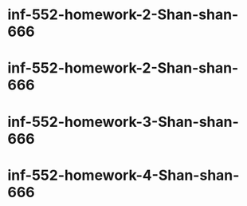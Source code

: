# inf-552-homework-2-Shan-shan-666
# inf-552-homework-2-Shan-shan-666
# inf-552-homework-3-Shan-shan-666
# inf-552-homework-4-Shan-shan-666
